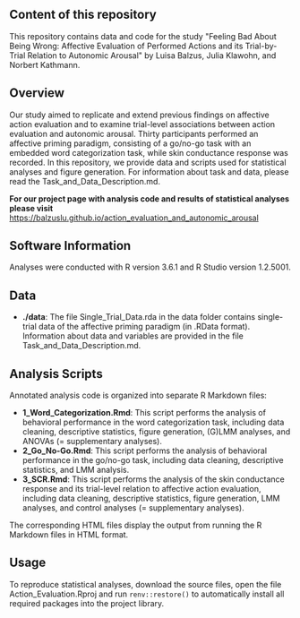 ## Content of this repository

This repository contains data and code for the study "Feeling Bad About Being Wrong: Affective Evaluation of Performed Actions and its Trial-by-Trial Relation to Autonomic Arousal" by Luisa Balzus, Julia Klawohn, and Norbert Kathmann.    



## Overview

Our study aimed to replicate and extend previous findings on affective action evaluation and to examine trial-level associations between action evaluation and autonomic arousal. 
Thirty participants performed an affective priming paradigm, consisting of a go/no-go task with an embedded word categorization task, while skin conductance response was recorded.
In this repository, we provide data and scripts used for statistical analyses and figure generation. For information about task and data, please read the Task_and_Data_Description.md.  

**For our project page with analysis code and results of statistical analyses please visit**
https://balzuslu.github.io/action_evaluation_and_autonomic_arousal    



## Software Information

Analyses were conducted with R version 3.6.1 and R Studio version 1.2.5001.    



## Data

- **./data**: The file Single_Trial_Data.rda in the data folder contains single-trial data of the affective priming paradigm (in .RData format). Information about data and variables are provided in the file Task_and_Data_Description.md.    



## Analysis Scripts

Annotated analysis code is organized into separate R Markdown files:  

- **1_Word_Categorization.Rmd**: This script performs the analysis of behavioral performance in the word categorization task, including data cleaning, descriptive statistics, figure generation, (G)LMM analyses, and ANOVAs (= supplementary analyses).
- **2_Go_No-Go.Rmd**: This script performs the analysis of behavioral performance in the go/no-go task, including data cleaning, descriptive statistics, and LMM analysis.
- **3_SCR.Rmd**: This script performs the analysis of the skin conductance response and its trial-level relation to affective action evaluation, including data cleaning, descriptive statistics, figure generation, LMM analyses, and control analyses (= supplementary analyses).  

The corresponding HTML files display the output from running the R Markdown files in HTML format.    



## Usage

To reproduce statistical analyses, download the source files, open the file Action_Evaluation.Rproj and run `renv::restore()` to automatically install all required packages into the project library.




